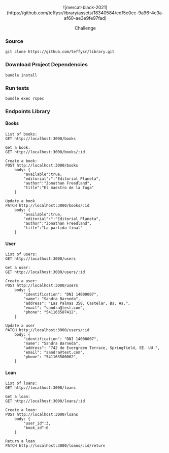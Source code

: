 <p align="center">![mercat-black-2021](https://github.com/teffysr/library/assets/18340584/edf5e0cc-9a96-4c3a-af60-ae3e9fe97fad)
</p>

<p align="center">Challenge</p>

### Source
    git clone https://github.com/teffysr/library.git 

### Download Project Dependencies
    bundle install 


### Run tests
    bundle exec rspec

### Endpoints Library
#### Books
    List of books:
    GET http://localhost:3000/books
    
    Get a book:
    GET http://localhost:3000/books/:id

    Create a book:
    POST http://localhost:3000/books
        body: {
            "available":true,
            "editorial":":"Editorial Planeta",
            "author":"Jonathan Freedland",
            "title":"El maestro de la fuga"
        }

    Update a book
    PATCH http://localhost:3000/books/:id
        body: {
            "available":true,
            "editorial":":"Editorial Planeta",
            "author":"Jonathan Freedland",
            "title":"La partida final"
        }

#### User
    List of users:
    GET http://localhost:3000/users
    
    Get a user:
    GET http://localhost:3000/users/:id

    Create a user:
    POST http://localhost:3000/users
        body: {
            "identification": "DNI 14000007",
            "name": "Sandra Barneda",
            "address": "Las Palmas 358, Castelar, Bs. As.",
            "email": "sandra@test.com",
            "phone": "541163587412",
        }

    Update a user
    PATCH http://localhost:3000/users/:id
        body: {
            "identification": "DNI 14000007",
            "name": "Sandra Barneda",
            "address": "742 de Evergreen Terrace, Springfield, EE. UU.",
            "email": "sandra@test.com",
            "phone": "541163500002",
        }
#### Loan
    List of loans:
    GET http://localhost:3000/loans
    
    Get a loan:
    GET http://localhost:3000/loans/:id

    Create a loan:
    POST http://localhost:3000/loans
        body: {
            "user_id":3,
	        "book_id":6
        }

    Return a loan
    PATCH http://localhost:3000/loans/:id/return

